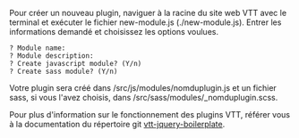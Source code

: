 Pour créer un nouveau plugin, naviguer à la racine du site web VTT avec le terminal et exécuter le fichier new-module.js (./new-module.js). Entrer les informations demandé et choisissez les options voulues.
```
? Module name:
? Module description:
? Create javascript module? (Y/n)
? Create sass module? (Y/n)
```
Votre plugin sera créé dans /src/js/modules/nomduplugin.js et un fichier sass, si vous l'avez choisis, dans /src/sass/modules/_nomduplugin.scss.

Pour plus d'information sur le fonctionnement des plugins VTT, référer vous à la documentation du répertoire git [vtt-jquery-boilerplate](https://github.com/libeo-vtt/vtt-jquery-boilerplate).
